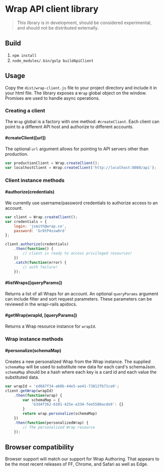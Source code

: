 # Wrap API client library

> This library is in development, should be considered experimental, and should not be distributed externally.

## Build
1. `npm install`
2. `node_modules/.bin/gulp buildApiClient`

## Usage
Copy the `dist/wrap-client.js` file to your project directory and include it in your html file. The library exposes a `Wrap` global object on the window. Promises are used to handle async operations.

### Creating a client
The `Wrap` global is a factory with one method: `#createClient`. Each client can point to a different API host and authorize to different accounts.

#### #createClient([url])
The optional `url` argument allows for pointing to API servers other than production.

```javascript
var productionClient = Wrap.createClient();
var localhostClient = Wrap.createClient('http://localhost:8080/api');
```

### Client instance methods

#### #authorize(credentials)
We currently use username/password credentials to authorize access to an account.

```javascript
var client = Wrap.createClient();
var credentials = {
	login: 'jsmith@wrap.co',
	password: 'Gr8tP4ssw0rd'
};

client.authorize(credentials)
	.then(function() {
		// client is ready to access privileged resources!
	})
	.catch(function(error) {
		// auth failure!
	});
```

#### #listWraps([queryParams])
Returns a list of all Wraps for an account. An optional `queryParams` argument can include filter and sort request parameters. These parameters can be reviewed in the wrapi-rails apidocs.

#### #getWrap(wrapId, [queryParams])
Returns a Wrap resource instance for `wrapId`.

### Wrap instance methods

#### #personalize(schemaMap)
Creates a new personalized Wrap from the Wrap instance. The supplied `schemaMap` will be used to substitute new data for each card's schemaJson. `schemaMap` should be a hash where each key is a card id and each value the substituted data.

```javascript
var wrapId = 'ed687f34-a60b-44e5-ae41-73812fb71ca9';
client.getWrap(wrapId)
	.then(function(wrap) {
		var schemaMap = {
			'b3d4f362-6101-425e-a334-fee5588acde9': {}
		}
		return wrap.personalize(schemaMap)
	})
	.then(function(personalizedWrap) {
		// The personalized Wrap resource
	});
```

## Browser compatibility
Browser support will match our support for Wrap Authoring. That appears to be the most recent releases of FF, Chrome, and Safari as well as Edge.

